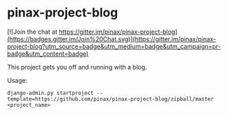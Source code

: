 pinax-project-blog
==================

[![Join the chat at https://gitter.im/pinax/pinax-project-blog](https://badges.gitter.im/Join%20Chat.svg)](https://gitter.im/pinax/pinax-project-blog?utm_source=badge&utm_medium=badge&utm_campaign=pr-badge&utm_content=badge)

This project gets you off and running with a blog.

Usage:

    django-admin.py startproject --template=https://github.com/pinax/pinax-project-blog/zipball/master <project_name>
